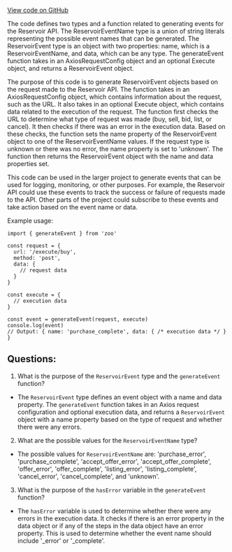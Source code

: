 [View code on GitHub](zoo-labs/zoo/blob/master/sdk/src/utils/events.ts)

The code defines two types and a function related to generating events for the Reservoir API. The ReservoirEventName type is a union of string literals representing the possible event names that can be generated. The ReservoirEvent type is an object with two properties: name, which is a ReservoirEventName, and data, which can be any type. The generateEvent function takes in an AxiosRequestConfig object and an optional Execute object, and returns a ReservoirEvent object. 

The purpose of this code is to generate ReservoirEvent objects based on the request made to the Reservoir API. The function takes in an AxiosRequestConfig object, which contains information about the request, such as the URL. It also takes in an optional Execute object, which contains data related to the execution of the request. The function first checks the URL to determine what type of request was made (buy, sell, bid, list, or cancel). It then checks if there was an error in the execution data. Based on these checks, the function sets the name property of the ReservoirEvent object to one of the ReservoirEventName values. If the request type is unknown or there was no error, the name property is set to 'unknown'. The function then returns the ReservoirEvent object with the name and data properties set.

This code can be used in the larger project to generate events that can be used for logging, monitoring, or other purposes. For example, the Reservoir API could use these events to track the success or failure of requests made to the API. Other parts of the project could subscribe to these events and take action based on the event name or data. 

Example usage:

```
import { generateEvent } from 'zoo'

const request = {
  url: '/execute/buy',
  method: 'post',
  data: {
    // request data
  }
}

const execute = {
  // execution data
}

const event = generateEvent(request, execute)
console.log(event)
// Output: { name: 'purchase_complete', data: { /* execution data */ } }
```
## Questions: 
 1. What is the purpose of the `ReservoirEvent` type and the `generateEvent` function?
- The `ReservoirEvent` type defines an event object with a name and data property. The `generateEvent` function takes in an Axios request configuration and optional execution data, and returns a `ReservoirEvent` object with a name property based on the type of request and whether there were any errors.

2. What are the possible values for the `ReservoirEventName` type?
- The possible values for `ReservoirEventName` are: 'purchase_error', 'purchase_complete', 'accept_offer_error', 'accept_offer_complete', 'offer_error', 'offer_complete', 'listing_error', 'listing_complete', 'cancel_error', 'cancel_complete', and 'unknown'.

3. What is the purpose of the `hasError` variable in the `generateEvent` function?
- The `hasError` variable is used to determine whether there were any errors in the execution data. It checks if there is an error property in the data object or if any of the steps in the data object have an error property. This is used to determine whether the event name should include '_error' or '_complete'.